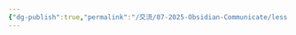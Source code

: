 ```yaml
---
{"dg-publish":true,"permalink":"/交流/07-2025-Obsidian-Communicate/lesson-02-材料/hw-obsidian-lesson-2-02/","title":"第二堂課作業-03","tags":["🪨自籌Obsidian工作坊","🎯學習歷程檔案"],"noteIcon":"3","updated":"2025-06-17T23:20:19.030+08:00"}
---
```



